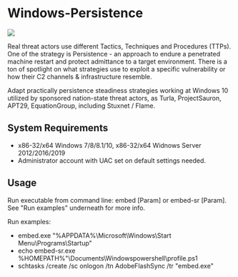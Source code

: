 # Windows-Persistence
![](https://img.shields.io/badge/Windows-Compatible-green.svg)

Real threat actors use different Tactics, Techniques and Procedures (TTPs). One of the strategy is Persistence - an approach to endure a penetrated machine restart and protect admittance to a target environment. There is a ton of spotlight on what strategies use to exploit a specific vulnerability or how their C2 channels & infrastructure resemble.

Adapt practically persistence steadiness strategies working at Windows 10 utilized by sponsored nation-state threat actors, as Turla, ProjectSauron, APT29, EquationGroup, including Stuxnet / Flame.
## System Requirements
*	x86-32/x64 Windows 7/8/8.1/10, x86-32/x64 Widnows Server 2012/2016/2019
*	Administrator account with UAC set on default settings needed.
## Usage
Run executable from command line: embed [Param] or embed-sr [Param]. See "Run examples" underneath for more info.

Run examples:

*	embed.exe "%APPDATA%\Microsoft\Windows\Start Menu\Programs\Startup"
*	echo embed-sr.exe %HOMEPATH%"\Documents\Windowspowershell\profile.ps1
*	schtasks /create /sc onlogon /tn AdobeFlashSync /tr "embed.exe"

